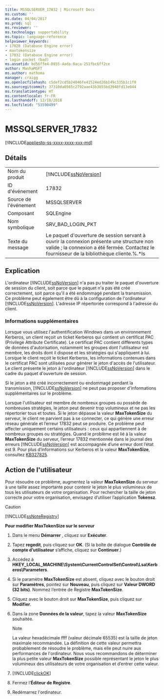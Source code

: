 ```yaml
---
title: MSSQLSERVER_17832 | Microsoft Docs
ms.custom: ''
ms.date: 04/04/2017
ms.prod: sql
ms.reviewer: ''
ms.technology: supportability
ms.topic: language-reference
helpviewer_keywords:
- 17828 (Database Engine error)
- maxtokensize
- 17832 (Database Engine error)
- login packet (bad)
ms.assetid: bd56ffe4-0855-4ada-8aca-251fbc6ff2ce
author: MashaMSFT
ms.author: mathoma
manager: craigg
ms.openlocfilehash: c5def2cd5b24046fe41524ed26b149c335b1c1f0
ms.sourcegitcommit: 37310da0565c2792aae43b3855bd3948fd13e044
ms.translationtype: HT
ms.contentlocale: fr-FR
ms.lasthandoff: 12/18/2018
ms.locfileid: "53590499"
---
```

# <a name="mssqlserver17832"></a>MSSQLSERVER_17832
[!INCLUDE[appliesto-ss-xxxx-xxxx-xxx-md](../../includes/appliesto-ss-xxxx-xxxx-xxx-md.md)]
  
## <a name="details"></a>Détails  
  
|||  
|-|-|  
|Nom du produit|[!INCLUDE[ssNoVersion](../../includes/ssnoversion-md.md)]|  
|ID d'événement|17832|  
|Source de l'événement|MSSQLSERVER|  
|Composant|SQLEngine|  
|Nom symbolique|SRV_BAD_LOGIN_PKT|  
|Texte du message|Le paquet d'ouverture de session servant à ouvrir la connexion présente une structure non valide ; la connexion a été fermée. Contactez le fournisseur de la bibliothèque cliente.%.*ls|  
  
## <a name="explanation"></a>Explication  
L'ordinateur [!INCLUDE[ssNoVersion](../../includes/ssnoversion-md.md)] n'a pas pu traiter le paquet d'ouverture de session du client, soit parce que le paquet n'a pas été créé correctement, soit parce qu'il a été endommagé pendant la transmission. Ce problème peut également être dû à la configuration de l'ordinateur [!INCLUDE[ssNoVersion](../../includes/ssnoversion-md.md)]. L'adresse IP répertoriée correspond à l'adresse du client.  
  
### <a name="more-information"></a>Informations supplémentaires  
Lorsque vous utilisez l'authentification Windows dans un environnement Kerberos, un client reçoit un ticket Kerberos qui contient un certificat PAC (Privilege Attribute Certificate). Le certificat PAC contient différents types de données d'autorisation, notamment les groupes dont l'utilisateur est membre, les droits dont il dispose et les stratégies qui s'appliquent à lui. Lorsque le client reçoit le ticket Kerberos, les informations contenues dans le certificat PAC sont utilisées pour générer le jeton d'accès de l'utilisateur. Le client présente le jeton à l'ordinateur [!INCLUDE[ssNoVersion](../../includes/ssnoversion-md.md)] dans le cadre du paquet d'ouverture de session.  
  
Si le jeton a été créé incorrectement ou endommagé pendant la transmission, [!INCLUDE[ssNoVersion](../../includes/ssnoversion-md.md)] ne peut pas proposer d'informations supplémentaires sur le problème.  
  
Lorsque l'utilisateur est membre de nombreux groupes ou possède de nombreuses stratégies, le jeton peut devenir trop volumineux et ne pas les répertorier tous et toutes. Si le jeton dépasse la valeur **MaxTokenSize** du serveur, le client ne parvient pas à se connecter, ce qui génère une erreur réseau générale et l’erreur 17832 peut se produire. Ce problème peut affecter uniquement certains utilisateurs : ceux qui appartiennent à de nombreux groupes ou stratégies. Quand le problème est lié à la valeur **MaxTokenSize** du serveur, l’erreur 17832 mentionnée dans le journal des erreurs [!INCLUDE[ssNoVersion](../../includes/ssnoversion-md.md)] est accompagnée d’une erreur dont l’état est 9. Pour plus d’informations sur Kerberos et la valeur **MaxTokenSize**, consultez [KB327825](https://support.microsoft.com/kb/327825).  
  
## <a name="user-action"></a>Action de l'utilisateur  
Pour résoudre ce problème, augmentez la valeur **MaxTokenSize** du serveur à une taille assez importante pour contenir le jeton le plus volumineux de tous les utilisateurs de votre organisation. Pour rechercher la taille de jeton correcte pour votre organisation, envisagez d’utiliser l’application **Tokensz**.  
  
> [!CAUTION]  
> [!INCLUDE[ssNoteRegistry](../../includes/ssnoteregistry-md.md)]  
  
**Pour modifier MaxTokenSize sur le serveur**  
  
1.  Dans le menu **Démarrer** , cliquez sur **Exécuter**.  
  
2.  Tapez **regedit**, puis cliquez sur **OK**. (Si la boîte de dialogue **Contrôle de compte d’utilisateur** s’affiche, cliquez sur **Continuer**.)  
  
3.  Accédez à **HKEY_LOCAL_MACHINE\System\CurrentControlSet\Control\Lsa\Kerberos\Parameters**.  
  
4.  Si le paramètre **MaxTokenSize** est absent, cliquez avec le bouton droit sur **Paramètres**, pointez sur **Nouveau**, puis cliquez sur **Valeur DWORD (32 bits)**. Nommez l’entrée de Registre **MaxTokenSize**.  
  
5.  Cliquez avec le bouton droit sur **MaxTokenSize**, puis cliquez sur **Modifier**.  
  
6.  Dans la zone **Données de la valeur**, tapez la valeur **MaxTokenSize** souhaitée.  
  
    > [!NOTE]  
    > La valeur hexadécimale ffff (valeur décimale 65535) est la taille de jeton maximale recommandée. La définition de cette valeur permettra probablement de résoudre le problème, mais elle peut nuire aux performances de l'ordinateur. Nous vous recommandons de déterminer la plus petite valeur **MaxTokenSize** possible représentant le jeton le plus volumineux des utilisateurs de votre organisation et d’entrer cette valeur.  
  
7.  [!INCLUDE[clickOK](../../includes/clickok-md.md)]  
  
8.  Fermez l’**Éditeur de Registre**.  
  
9. Redémarrez l'ordinateur.  
  
